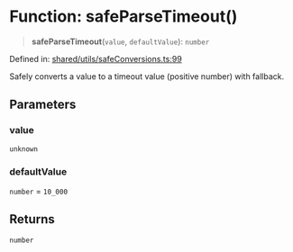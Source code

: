 # Function: safeParseTimeout()

> **safeParseTimeout**(`value`, `defaultValue`): `number`

Defined in: [shared/utils/safeConversions.ts:99](https://github.com/Nick2bad4u/Uptime-Watcher/blob/3cce0c3b352c8390536ca3c7399ece50a05faf18/shared/utils/safeConversions.ts#L99)

Safely converts a value to a timeout value (positive number) with fallback.

## Parameters

### value

`unknown`

### defaultValue

`number` = `10_000`

## Returns

`number`
